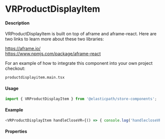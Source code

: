 # VRProductDisplayItem

#### Description

VRProductDisplayItem is built on top of aframe and aframe-react.  Here are two links to learn more about these two libraries:

https://aframe.io/
<br>
https://www.npmjs.com/package/aframe-react

For an example of how to integrate this component into your own project checkout:

`productdisplayitem.main.tsx`

#### Usage

```js
import { VRProductDisplayItem } from '@elasticpath/store-components';
```

#### Example

```js
<VRProductDisplayItem handleCloseVR={() => { console.log('handlecloseVR) }} backgroundUri="https://s3.amazonaws.com/referenceexp/vr/10484.jpg" />
```

#### Properties

<!-- PROPS -->
